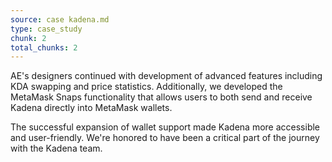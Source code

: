```yaml
---
source: case kadena.md
type: case_study
chunk: 2
total_chunks: 2
---
```


AE's designers continued with development of advanced features including KDA swapping and price statistics. Additionally, we developed the MetaMask Snaps functionality that allows users to both send and receive Kadena directly into MetaMask wallets.

The successful expansion of wallet support made Kadena more accessible and user-friendly. We're honored to have been a critical part of the journey with the Kadena team.